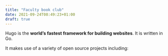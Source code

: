 ```yaml
---
title: "Faculty book club"
date: 2021-09-24T08:49:23+01:00
draft: true
---
```


Hugo is the **world’s fastest framework for building websites**. It is written in Go.

It makes use of a variety of open source projects including:
